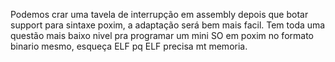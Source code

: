 Podemos crar uma tavela de interrupção em assembly depois que botar support para sintaxe poxim, a adaptação será bem mais facil.
Tem toda uma questão mais baixo nivel pra programar um mini SO em poxim no formato binario mesmo, esqueça ELF pq ELF precisa mt memoria.

